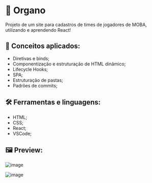 # 📄 Organo

Projeto de um site para cadastros de times de jogadores de MOBA, utilizando e aprendendo React!

## 📑 Conceitos aplicados:

- Diretivas e binds;
- Componentização e estruturação de HTML dinâmico;
- Lifecycle Hooks;
- SPA;
- Estruturação de pastas;
- Padrões de commits;

## 🛠 Ferramentas e linguagens:

- HTML;
- CSS;
- React;
- VSCode;

## 🖼 Preview:

![image](https://github.com/GabrielBitral/react-organo/assets/77023882/fe24829a-8a9f-4e90-ac8e-5aad4cfed896)

![image](https://github.com/GabrielBitral/react-organo/assets/77023882/825b0fdd-2181-49dd-a376-e8ed379a0ed1)

